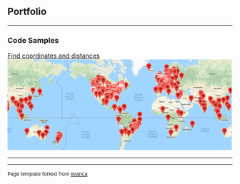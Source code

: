 ## Portfolio

---

### Code Samples

[Find coordinates and distances](https://github.com/Sualjohn/Geolocation)
<img src="images/World.png?raw=true"/>

---




---
<p style="font-size:11px">Page template forked from <a href="https://github.com/evanca/quick-portfolio">evanca</a></p>
<!-- Remove above link if you don't want to attibute -->
